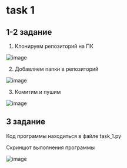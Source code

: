 # task 1

1-2 задание
-----------

1. Клонируем репозиторий на ПК

![image](https://user-images.githubusercontent.com/85611892/122007494-a6c0cc00-cdc0-11eb-8b05-55aba46016c6.png)

2. Добавляем папки в репозиторий

![image](https://user-images.githubusercontent.com/85611892/122007655-d66fd400-cdc0-11eb-8201-74e836eb1c1b.png)

3. Комитим и пушим

![image](https://user-images.githubusercontent.com/85611892/122007711-e7b8e080-cdc0-11eb-9133-e967411a8fac.png)

3 задание
---------

Код программы находиться в файле task_1.py

Скриншот выполнения программы

![image](https://user-images.githubusercontent.com/85611892/122017740-e8567480-cdca-11eb-84e4-593e693aee38.png)

